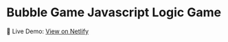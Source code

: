 # Bubble Game Javascript Logic Game

🚀 Live Demo: [View on Netlify](https://bubble-game4.netlify.app/)
